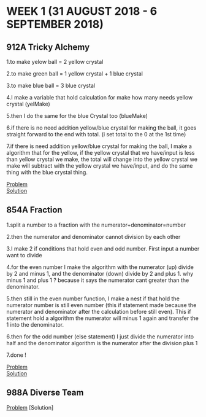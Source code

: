 # WEEK 1 (31 AUGUST 2018 - 6 SEPTEMBER 2018)
## 912A Tricky Alchemy

1.to make yelow ball = 2 yellow crystal

2.to make green ball = 1 yellow crystal + 1 blue crystal

3.to make blue ball = 3 blue crystal

4.I make a variable that hold calculation for make how many needs yellow crystal (yelMake)

5.then I do the same for the blue Crystal too (blueMake)

6.if there is no need addition yellow/blue crystal for making the ball, it goes straight forward to the end with total. (i set total to the 0 at the 1st time)

7.if there is need addition  yellow/blue crystal for making the ball, I make a algorithm that for the yellow, if the yellow crystal
that we have/input is less than yellow crystal we make, the total will change into the yellow crystal we make will subtract with the yellow crystal we have/input, and do the same thing with the blue crystal thing.

[Problem](http://codeforces.com/contest/912/problem/A)  
[Solution](http://codeforces.com/contest/912/submission/42449528)
 
 
 ## 854A Fraction
 
1.split a number to a fraction with the numerator+denominator=number
 
2.then the numerator and denominator cannot division by each other
 
3.I make 2 if conditions that hold even and odd number. First input a number want to divide
 
4.for the even number I make the algorithm with the numerator (up) divide by 2 and minus 1, and the denominator (down) divide by 2 and plus 1. why minus 1 and plus 1 ? because it says the numerator cant greater than the denominator.
 
5.then still in the even number function, I make a nest if that hold the numerator number is still even number (this if statement made  because the numerator and denominator after the calculation before still even). This if statement hold a algorithm the numerator will minus 1 again and transfer the 1 into the denominator.
 
6.then for the odd number (else statement) I just divide the numerator into half and the denominator algorithm is the numerator after the division plus 1
 
7.done !
 
[Problem](http://codeforces.com/contest/854/problem/A)      
[Solution](http://codeforces.com/contest/854/submission/42448669)
    
    
## 988A Diverse Team

[Problem](http://codeforces.com/contest/988/problem/A)
[Solution]
